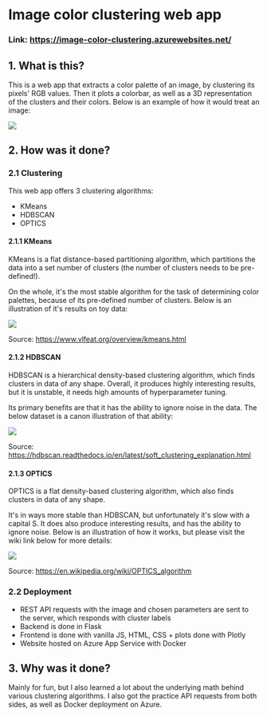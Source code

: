 # Image color clustering web app

### Link: https://image-color-clustering.azurewebsites.net/

## 1. What is this?

This is a web app that extracts a color palette of an image, by clustering its pixels' RGB values. Then it plots a colorbar, as well as a 3D representation of the clusters and their colors. Below is an example of how it would treat an image:

![](https://i.imgur.com/loarKeG.png)

## 2. How was it done?

### 2.1 Clustering

This web app offers 3 clustering algorithms:
- KMeans
- HDBSCAN
- OPTICS

#### 2.1.1 KMeans

KMeans is a flat distance-based partitioning algorithm, which partitions the data into a set number of clusters (the number of clusters needs to be pre-defined!). 

On the whole, it's the most stable algorithm for the task of determining color palettes, because of its pre-defined number of clusters. Below is an illustration of it's results on toy data:

![](https://www.vlfeat.org/demo/kmeans_2d_rand.jpg)

Source: https://www.vlfeat.org/overview/kmeans.html

#### 2.1.2 HDBSCAN

HDBSCAN is a hierarchical density-based clustering algorithm, which finds clusters in data of any shape. Overall, it produces highly interesting results, but it is unstable, it needs high amounts of hyperparameter tuning.

Its primary benefits are that it has the ability to ignore noise in the data. The below dataset is a canon illustration of that ability:

![](https://hdbscan.readthedocs.io/en/latest/_images/soft_clustering_explanation_6_0.png)

Source: https://hdbscan.readthedocs.io/en/latest/soft_clustering_explanation.html

#### 2.1.3 OPTICS

OPTICS is a flat density-based clustering algorithm, which also finds clusters in data of any shape. 

It's in ways more stable than HDBSCAN, but unfortunately it's slow with a capital S. It does also produce interesting results, and has the ability to ignore noise. Below is an illustration of how it works, but please visit the wiki link below for more details:

![](https://upload.wikimedia.org/wikipedia/commons/thumb/f/f9/OPTICS.svg/712px-OPTICS.svg.png)

Source: https://en.wikipedia.org/wiki/OPTICS_algorithm

### 2.2 Deployment

- REST API requests with the image and chosen parameters are sent to the server, which responds with cluster labels
- Backend is done in Flask
- Frontend is done with vanilla JS, HTML, CSS + plots done with Plotly
- Website hosted on Azure App Service with Docker

## 3. Why was it done?

Mainly for fun, but I also learned a lot about the underlying math behind various clustering algorithms. I also got the practice API requests from both sides, as well as Docker deployment on Azure.